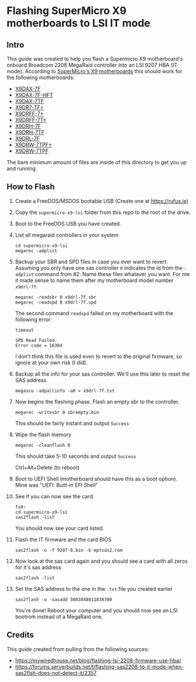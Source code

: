 # Flashing SuperMicro X9 motherboards to LSI IT mode

## Intro

This guide was created to help you flash a Supermicro X9 motherboard's onboard Broadcom 2208 MegaRaid controller into an LSI 9207 HBA (IT mode). According to [SuperMicro's X9 motherboards](https://www.supermicro.com/products/motherboard/archive/?mlg=0) this should work for the following motherboards:

- [X9DAX-7F](https://www.supermicro.com/products/motherboard/Xeon/C600/X9DAX-7F.cfm)
- [X9DAX-7F-HFT](https://www.supermicro.com/products/motherboard/Xeon/C600/X9DAX-7F-HFT.cfm)
- [X9DAX-7TF](https://www.supermicro.com/products/motherboard/Xeon/C600/X9DAX-7TF.cfm)
- [X9DR7-TF+](https://www.supermicro.com/products/motherboard/Xeon/C600/X9DR7-TF_.cfm)
- [X9DRFF-7+](https://www.supermicro.com/products/motherboard/Xeon/C600/X9DRFF-7_.cfm)
- [X9DRFF-7T+](https://www.supermicro.com/products/motherboard/Xeon/C600/X9DRFF-7T_.cfm)
- [X9DRH-7F](https://www.supermicro.com/products/motherboard/Xeon/C600/X9DRH-7F.cfm)
- [X9DRH-7TF](https://www.supermicro.com/products/motherboard/Xeon/C600/X9DRH-7TF.cfm)
- [X9DRL-7F](https://www.supermicro.com/products/motherboard/Xeon/C600/X9DRL-7F.cfm)
- [X9DRW-7TPF+](https://www.supermicro.com/products/motherboard/Xeon/C600/X9DRW-7TPF_.cfm)
- [X9DRW-7TPF](https://www.supermicro.com/products/motherboard/Xeon/C600/X9DRW-7TPF.cfm)

The bare minimum amount of files are inside of this directory to get you up and running.

## How to Flash

1. Create a FreeDOS/MSDOS bootable USB (Create one at https://rufus.ie)

1. Copy the `supermicro-x9-lsi` folder from this repo to the root of the drive.

1. Boot to the FreeDOS USB you have created.

1. List all megaraid controllers in your system

   ```dos
   cd supermicro-x9-lsi
   megarec -adplist
   ```

1. Backup your SBR and SPD files in case you ever want to revert. Assuming you only have one sas controller `0` indicates the id from the `-adplist` command from #2. Name these files whatever you want. For me it made sense to name them after my motherboard model number `x9drl-7f`.

   ```dos
   megarec -readsbr 0 x9drl-7f.sbr
   megarec -readspd 0 x9drl-7f.spd
   ```

   The second command `readspd` failed on my motherboard with the following error:

   ```dos
   timeout

   SPD Read Failed.
   Error code = 16384
   ```

   I don't think this file is used even to revert to the original firmware, so ignore at your own risk (I did).

1. Backup all the info for your sas controller. We'll use this later to reset the SAS address.

   ```dos
   megascu -adpallinfo -a0 > x9drl-7f.txt
   ```

1. Now begins the flashing phase. Flash an empty sbr to the controller.

   ```dos
   megarec -writesbr 0 sbrempty.bin
   ```

   This should be fairly instant and output `Success`

1. Wipe the flash memory

   ```dos
   megarec -cleanflash 0
   ```

   This should take 5-10 seconds and output `Success`

   Ctrl+Alt+Delete (to reboot)

1. Boot to UEFI Shell (motherboard should have this as a boot option). Mine was "UEFI: Built-in EFI Shell"

1. See if you can now see the card.

   ```uefi
   fs0:
   cd supermicro-x9-lsi
   sas2flash -list
   ```

   You should now see your card listed.

1. Flash the IT firmware and the card BIOS

   ```uefi
   sas2flash -o -f 9207-8.bin -b mptsas2.rom
   ```

1. Now look at the sas card again and you should see a card with all zeros for it's sas address

   ```uefi
   sas2flash -list
   ```

1. Set the SAS address to the one in the `.txt` file you created earlier

   ```uefi
   sas2flash -o -sasadd 5003048011838700
   ```

   You're done! Reboot your computer and you should now see an LSI bootrom instead of a MegaRaid one.

## Credits

This guide created from pulling from the following sources:

- https://mywiredhouse.net/blog/flashing-lsi-2208-firmware-use-hba/
- https://forums.serverbuilds.net/t/flashing-sas2208-to-it-mode-when-sas2flsh-does-not-detect-it/2357
